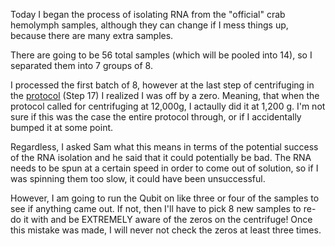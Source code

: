 Today I began the process of isolating RNA from the "official" crab hemolymph samples, although they can change if I mess things up, because there are many extra samples. 

There are going to be 56 total samples (which will be pooled into 14), so I separated them into 7 groups of 8.

I processed the first batch of 8, however at the last step of centrifuging in the [protocol](https://github.com/grace-ac/grace-ac.github.io/blob/master/_posts/2018-02-13-RNA-isolation-protocol-for-tomorrow.md) (Step 17) I realized I was off by a zero. Meaning, that when the protocol called for centrifuging at 12,000g, I actaully did it at 1,200 g. I'm not sure if this was the case the entire protocol through, or if I accidentally bumped it at some point. 

Regardless, I asked Sam what this means in terms of the potential success of the RNA isolation and he said that it could potentially be bad. The RNA needs to be spun at a certain speed in order to come out of solution, so if I was spinning them too slow, it could have been unsuccessful. 

However, I am going to run the Qubit on like three or four of the samples to see if anything came out. If not, then I'll have to pick 8 new samples to re-do it with and be EXTREMELY aware of the zeros on the centrifuge! Once this mistake was made, I will never not check the zeros at least three times. 
